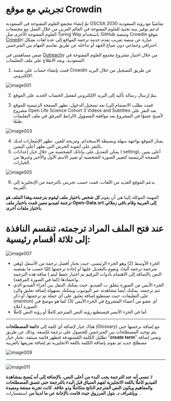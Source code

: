 


# تجربتي مع موقع Crowdin 
 
 تمّ إنشاء مجتمع العلوم المفتوحة في السعودية OSCSA تماشيًا مع رؤية السعودية 2030 لدعم توفير بنية تحتية للعلوم المفتوحة في العالم العربي من خلال العمل مع مجتمعات العلوم المفتوحة الأخرى مثل  Turing Way  باستخدام  GitHub ومنصة Crowdin
موقع[ Crowdi](https://crowdin.com/)n عبارة عن منصة تعريب تقدم خدمة ترجمة المواقع إلى عدة لغات بشكل احترافي وجماعي دون ضياع الجهد أو تداخله عن طريق تقاسم المهام بين المترجمين.

ضمن مساهمتي في [Outreach](https://outreachy.com/)y  من خلال اختيار مشروع مجتمع العلوم المفتوحة في السعودية، وبعد الاطلاع على ملف التعليمات:
1. قمت بإنشاء حساب على منصة Crowdin عن طريق التسجيل من خلال البريد الإلكتروني. 

![image001](https://user-images.githubusercontent.com/31999574/199712779-2d9516a5-c475-4dc0-a330-785aedf2c5be.png)

2. يتمّ إرسال رسالة تأكيد إلى البريد الإلكتروني لتفعيل الحساب الجديد على الموقع.

1. بعد تسجيل الدخول، 
تظهر الصفحة الرئيسية للموقع (قمت بطلب الانضمام إلى مشروع Open Life Science Cohort 3 Videos and Subtitles بعد النقر على الرابط المرفق في ملف التعليمات)  لأصبح عضوًا في المشروع بعد موافقة المسؤول طبعًا.
 
![image003](https://user-images.githubusercontent.com/31999574/199713362-c5dc7682-f148-4225-8f4d-4961d0ecd588.png)

4. يمتاز الموقع بواجهة سهلة وبسيطة الاستخدام، ومريحة للعين. 
            تظهر الإشعارات لديك بالنقر على أيقونة الجرس التي تظهر أعلى اليمين.
1. يمكن التعديل على بياناتك الشخصية من خلال خيار إعدادات ( setting)، أعلى يمين الصفحة الرئيسية كتغيير الصورة الشخصية أو تغيير الاسم الأول والأخير وغيرها من الخيارات. 
 
![image005](https://user-images.githubusercontent.com/31999574/199713480-00146e0a-5bab-4402-a20c-21287d1a9701.png)

6.  يدعم الموقع العديد من اللغات، قمت حسب تجربتي بالترجمة من الإنجليزية إلى العربية. 

المهمة الموكلة إلينا هي أن يقوم **كل شخص باختيار ملف ليقوم بترجمته،وهذا الملف هو ترجمة لفيديو معين قمت باختيار ملف Open-Data.srt إلى العربية وقام باقي زملائي باختيار ملفات أخرى**.

# عند فتح الملف المراد ترجمته، تنقسم النافذة إلى ثلاثة أقسام رئيسية:
![image007](https://user-images.githubusercontent.com/31999574/199715144-83da7733-b8fc-46d6-8d12-22d84e923a90.png)
*  الجزء الأوسط (2) وهو الجزء الرئيسي، حيث نختار أفضل ترجمة من الأسفل (وهي مترجمة ترجمة آلية)، ونقوم بالتعديل عليها أو إعادة ترجمتها كليًا حسب ما يقتضيه النص بالإضافة إلى الاهتمام بأدوات الترقيم ثم اختيار حفظ ليتم إ
 ضافة هذه الترجمة واعتمادها (كما في الصورة المرفقة).
* الجزء الأيمن من الصورة يتعلق ب الفيديو، حيث يمكنك التنقل بين أجزاء الفيديو الذي تتم ترجمته. يمكنك أيضا مشاهدته عبر اليوتيوب ويمكنك بسهولة إضافة تعليق والرد على التعليقات، حيث تستطيع إضافة تعليق على أي جملة تم ترجمتها، أو ذكر (mention) أي عضو من أعضاء المشروع في الجزء الأيمن (3) كما هو موضح في الصورة أعلاه.
* أما في الجزء الأيسر فتستطيع رؤية النص المترجم كاملًا أو رؤية النص كاملًا.
------------------------------------------------------------
هناك خيار لإضافة أي كلمة إلى قا**ئمة المصطلحات** (Glossary)  مع  إضافة ترجمتها حتى يتم توحيد المصطلحات بين المترجمين للحصول على ترجمة مُتّسقة. وذلك عن طريق تظليل الكلمة المُستهدفة فتظهر قائمة منبثقة، نختار خيار "**create term**" وتعني إضافة مصطلح جديد ثم نقوم بإضافة الكلمة باللغة الانجليزية ثم إضافة تعريفها بالعربية

![image009](https://user-images.githubusercontent.com/31999574/199715151-5c1506d5-4f07-473a-b1d2-ad7778650bb1.png)

------------------------------------------
![image011](https://user-images.githubusercontent.com/31999574/199715157-d54e0e61-189a-4a48-a209-263e531885bd.png)

  
  لا **ننسى أنه عند الترجمة يجب** **البدء من أعلى النص، بالإضافة إلى أنه يُنصح بمشاهدة الفيديو كاملًا باللغة الانجليزية لفهم السياق قبل البدء بالترجمة حتى تتسق المصطلحات والمفاهيم ويكون النص المترجم الناتج متكاملًا وذو علاقة.
كانت تجربة ممتعة ومفيدة وبإشراف د. بتول المرزوق حيث قامت بالإجابة عن  ما لدينا من** استفسارات.
. 

 
